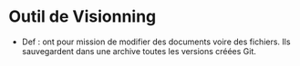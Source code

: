 # Outil de Visionning 

 - Def :
    ont pour mission de modifier des documents voire des fichiers. Ils sauvegardent dans une archive toutes les versions créées
 Git.
